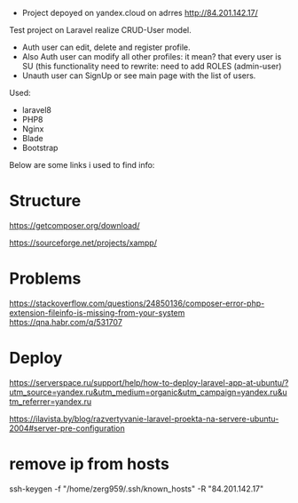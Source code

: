 - Project depoyed on yandex.cloud on adrres http://84.201.142.17/

Test project on Laravel realize CRUD-User model.
- Auth user can edit, delete and register profile.
- Also Auth user can modify all other profiles: it mean? that every user is SU (this functionality need to rewrite: need to add ROLES (admin-user)
- Unauth user can SignUp or see main page with the list of users.


Used:
- laravel8
- PHP8
- Nginx
- Blade
- Bootstrap

Below are some links i used to find info:

# Structure


https://getcomposer.org/download/

https://sourceforge.net/projects/xampp/

# Problems
https://stackoverflow.com/questions/24850136/composer-error-php-extension-fileinfo-is-missing-from-your-system
https://qna.habr.com/q/531707

# Deploy
https://serverspace.ru/support/help/how-to-deploy-laravel-app-at-ubuntu/?utm_source=yandex.ru&utm_medium=organic&utm_campaign=yandex.ru&utm_referrer=yandex.ru

https://ilavista.by/blog/razvertyvanie-laravel-proekta-na-servere-ubuntu-2004#server-pre-configuration

# remove ip from hosts
ssh-keygen -f "/home/zerg959/.ssh/known_hosts" -R "84.201.142.17"
